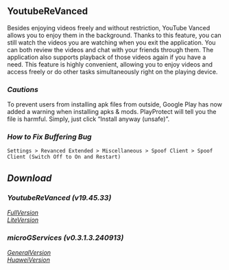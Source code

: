 ## YoutubeReVanced
Besides enjoying videos freely and without restriction, YouTube Vanced allows you to enjoy them in the background. Thanks to this feature, you can still watch the videos you are watching when you exit the application. You can both review the videos and chat with your friends through them. The application also supports playback of those videos again if you have a need. This feature is highly convenient, allowing you to enjoy videos and access freely or do other tasks simultaneously right on the playing device.

### *Cautions*
To prevent users from installing apk files from outside, Google Play has now added a warning when installing apks & mods. PlayProtect will tell you the file is harmful. Simply, just click “Install anyway (unsafe)”.

### *How to Fix Buffering Bug*
`Settings > Revanced Extended > Miscellaneous > Spoof Client > Spoof Client (Switch Off to On and Restart)`

## *Download*

### *YoutubeReVanced (v19.45.33)*
[*FullVersion*]()
<br />
[*LiteVersion*]()

### *microGServices (v0.3.1.3.240913)*
[*GeneralVersion*](https://github.com/dekthaiinchina/YouTubeVanced/releases/download/v1.0/com.google.android.gms-0313240913.apk)
<br />
[*HuaweiVersion*](https://github.com/dekthaiinchina/YouTubeVanced/releases/download/v1.0/com.google.android.gms-0313240913-hw.apk)
